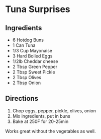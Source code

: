 Tuna Surprises
==============

Ingredients
-----------
* 6 Hotdog Buns
* 1 Can Tuna
* 1/3 Cup Mayonaise
* 3 Hard Boiled Eggs
* 1/2lb Cheddar cheese
* 2 Tbsp Green Pepper
* 2 Tbsp Sweet Pickle
* 2 Tbsp Olives
* 2 Tbsp Onion

Directions
----------
1. Chop eggs, pepper, pickle, olives, onion
2. Mix ingredients, put in buns
3. Bake at 250F for 20-25min

Works great without the vegetables as well.

